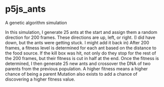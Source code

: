 # p5js_ants
A genetic algorithm simulation

In this simulation, I generate 25 ants at the start and assign them a random direction for 200 frames.
These directions are up, left, or right. (I did have down, but the ants were getting stuck. I might add it back in)
After 200 frames, a fitness level is determined for each ant based on the distance to the food source.
If the kill box was hit, not only do they stop for the rest of the 200 frames, but their fitness is cut in half at the end.
Once the fitness is determined, I then generate 25 new ants and crossover the DNA of two parents from the previous population.
A higher fitness means a higher chance of being a parent
Mutation also exists to add a chance of discovering a higher fitness value.
